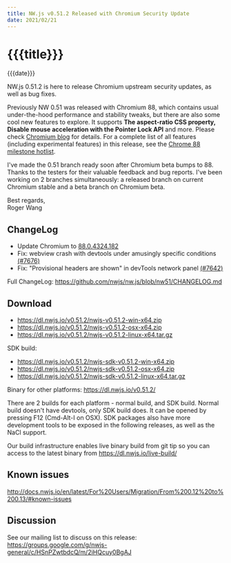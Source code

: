 ```yaml
---
title: NW.js v0.51.2 Released with Chromium Security Update
date: 2021/02/21
---
```

# {{{title}}}
{{{date}}}

NW.js 0.51.2 is here to release Chromium upstream security updates, as well as bug fixes.

Previously NW 0.51 was released with Chromium 88, which contains usual under-the-hood performance and stability tweaks, but there are also some cool new features to explore. It supports **The aspect-ratio CSS property, Disable mouse acceleration with the Pointer Lock API** and more. Please check [Chromium blog](https://developer.chrome.com/blog/new-in-chrome-88/) for details. For a complete list of all features (including experimental features) in this release, see the [Chrome 88 milestone hotlist](https://www.chromestatus.com/features#milestone=88).

I've made the 0.51 branch ready soon after Chromium beta bumps to 88. Thanks to the testers for their valuable feedback and bug reports. I've been working on 2 branches simultaneously: a released branch on current Chromium stable and a beta branch on Chromium beta.

Best regards,  
Roger Wang

## ChangeLog

- Update Chromium to [88.0.4324.182](https://chromereleases.googleblog.com/2021/02/stable-channel-update-for-desktop_16.html)
- Fix: webview crash with devtools under amusingly specific conditions [(#7676)](https://github.com/nwjs/nw.js/issues/7676)
- Fix: "Provisional headers are shown" in devTools network panel [(#7642)](https://github.com/nwjs/nw.js/issues/7642)

Full ChangeLog: https://github.com/nwjs/nw.js/blob/nw51/CHANGELOG.md

## Download 

* https://dl.nwjs.io/v0.51.2/nwjs-v0.51.2-win-x64.zip 
* https://dl.nwjs.io/v0.51.2/nwjs-v0.51.2-osx-x64.zip 
* https://dl.nwjs.io/v0.51.2/nwjs-v0.51.2-linux-x64.tar.gz 

SDK build: 
* https://dl.nwjs.io/v0.51.2/nwjs-sdk-v0.51.2-win-x64.zip 
* https://dl.nwjs.io/v0.51.2/nwjs-sdk-v0.51.2-osx-x64.zip 
* https://dl.nwjs.io/v0.51.2/nwjs-sdk-v0.51.2-linux-x64.tar.gz 

Binary for other platforms: https://dl.nwjs.io/v0.51.2/ 

There are 2 builds for each platform - normal build, and SDK build. Normal build doesn't have devtools, only SDK build does. lt can be opened by pressing F12 (Cmd-Alt-I on OSX). SDK packages also have more development tools to be exposed in the following releases, as well as the NaCl support.

Our build infrastructure enables live binary build from git tip so you can access to the latest binary from https://dl.nwjs.io/live-build/ 

## Known issues 

http://docs.nwjs.io/en/latest/For%20Users/Migration/From%200.12%20to%200.13/#known-issues

## Discussion

See our mailing list to discuss on this release: https://groups.google.com/g/nwjs-general/c/HSnPZwtbdcQ/m/2iHQcuy0BgAJ
